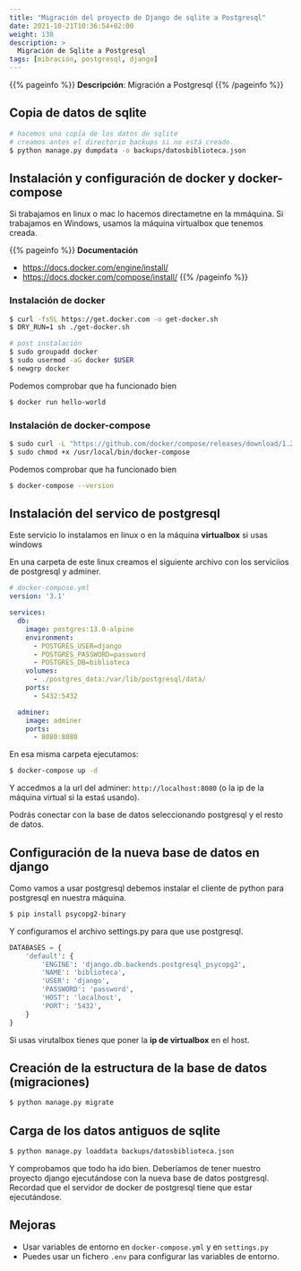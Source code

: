 ```yaml
---
title: "Migración del proyecto de Django de sqlite a Postgresql"
date: 2021-10-21T10:36:54+02:00
weight: 130
description: >
  Migración de Sqlite a Postgresql
tags: [mibración, postgresql, django]
---
```


{{% pageinfo %}}
**Descripción**: Migración a Postgresql
{{% /pageinfo %}}

## Copia de datos de sqlite

```bash
# hacemos una copia de los datos de sqlite
# creamos antes el directorio backups si no está creado.
$ python manage.py dumpdata -o backups/datosbiblioteca.json
```

## Instalación y configuración de docker y docker-compose

Si trabajamos en linux o mac lo hacemos directametne en la mmáquina. Si trabajamos en Windows, usamos la máquina virtualbox que tenemos creada. 

{{% pageinfo %}}
**Documentación**
* https://docs.docker.com/engine/install/
* https://docs.docker.com/compose/install/
{{% /pageinfo %}}

### Instalación de docker
```bash
$ curl -fsSL https://get.docker.com -o get-docker.sh
$ DRY_RUN=1 sh ./get-docker.sh

# post instalación
$ sudo groupadd docker
$ sudo usermod -aG docker $USER
$ newgrp docker 
```

Podemos comprobar que ha funcionado bien 
```bash
$ docker run hello-world
```

### Instalación de docker-compose

```bash
$ sudo curl -L "https://github.com/docker/compose/releases/download/1.29.2/docker-compose-$(uname -s)-$(uname -m)" -o /usr/local/bin/docker-compose
$ sudo chmod +x /usr/local/bin/docker-compose
```

Podemos comprobar que ha funcionado bien 
```bash
$ docker-compose --version
```
## Instalación del servico de postgresql
Este servicio lo instalamos en linux o en la máquina **virtualbox** si usas windows

En una carpeta de este linux creamos el siguiente archivo con los serviciios de postgresql y adminer.


```yaml
# docker-compose.yml
version: '3.1'

services:
  db:
    image: postgres:13.0-alpine
    environment:
      - POSTGRES_USER=django
      - POSTGRES_PASSWORD=password
      - POSTGRES_DB=biblioteca
    volumes:
      - ./postgres_data:/var/lib/postgresql/data/
    ports:
      - 5432:5432

  adminer:
    image: adminer
    ports:
      - 8080:8080
```
En esa misma carpeta ejecutamos: 
```bash
$ docker-compose up -d
```

Y accedmos a la url del adminer: ```http://localhost:8080``` (o la ip de la máquina virtual si la estaś usando).

Podrás conectar con la base de datos seleccionando postgresql y el resto de datos.

## Configuración de la nueva base de datos en django
Como vamos a usar postgresql debemos instalar el cliente de python para postgresql en nuestra máquina. 

```bash
$ pip install psycopg2-binary
```
Y configuramos el archivo settings.py para que use postgresql.

```python
DATABASES = {
    'default': {
        'ENGINE': 'django.db.backends.postgresql_psycopg2',
        'NAME': 'biblioteca',
        'USER': 'django',
        'PASSWORD': 'password',
        'HOST': 'localhost',
        'PORT': '5432',
    }
}

```
Si usas virutalbox tienes que poner la **ip de virtualbox** en el host.

## Creación de la estructura de la base de datos (migraciones)

```bash
$ python manage.py migrate
```


## Carga de los datos antiguos de sqlite
```bash
$ python manage.py loaddata backups/datosbiblioteca.json
```

Y comprobamos que todo ha ido bien.  Deberíamos de tener nuestro proyecto django ejecutándose con la nueva base de datos postgresql. Recordad que el servidor de docker de postgresql tiene que estar ejecutándose. 


## Mejoras
* Usar variables de entorno en ```docker-compose.yml``` y en ```settings.py```
* Puedes usar un fichero ```.env``` para configurar las variables de entorno.